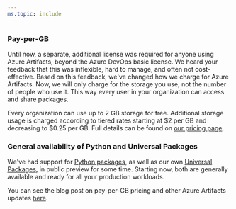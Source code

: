 ```yaml
---
ms.topic: include
---
```


### Pay-per-GB

Until now, a separate, additional license was required for anyone using Azure Artifacts, beyond the Azure DevOps basic license. We heard your feedback that this was inflexible, hard to manage, and often not cost-effective. Based on this feedback, we've changed how we charge for Azure Artifacts. Now, we will only charge for the storage you use, not the number of people who use it. This way every user in your organization can access and share packages.

Every organization can use up to 2 GB storage for free. Additional storage usage is charged according to tiered rates starting at $2 per GB and decreasing to $0.25 per GB. Full details can be found on [our pricing page](https://azure.microsoft.com/en-us/pricing/details/devops/).

### General availability of Python and Universal Packages

We've had support for [Python packages](https://docs.microsoft.com/en-us/azure/devops/artifacts/quickstarts/python-packages), as well as our own [Universal Packages](https://docs.microsoft.com/en-us/azure/devops/artifacts/quickstarts/universal-packages), in public preview for some time. Starting now, both are generally available and ready for all your production workloads.

You can see the blog post on pay-per-GB pricing and other Azure Artifacts updates [here](https://devblogs.microsoft.com/devops/pay-per-gb-azure-artifacts/).